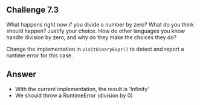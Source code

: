 ## Challenge 7.3

What happens right now if you divide a number by zero? What do you think should happen? Justify your choice. How do other languages you know handle division by zero, and why do they make the choices they do?

Change the implementation in `visitBinaryExpr()` to detect and report a runtime error for this case.

## Answer

- With the current implementation, the result is 'Infinity'
- We should throw a RuntimeError (division by 0)
